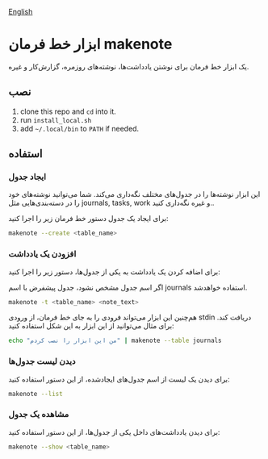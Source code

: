 [English](./README.md)

# ابزار خط فرمان makenote

یک ابزار خط فرمان برای نوشتن یادداشت‌ها، نوشته‌های روزمره، گزارش‌کار و غیره.

## نصب

1. clone this repo and `cd` into it.
2. run `install_local.sh`
3. add `~/.local/bin` to `PATH` if needed.

<!-- 
### پیش از نصب

پیش از نصب مطمئن باشید نیازمندی‌های برنامه نصب شده‌است.  
این برنامه از sqlite3 استقاده می‌کند. برای نصب آن در سیستم‌های دبیانی از این دستور استفاده کنید:



```bash
apt install sqlite3
```

### نصب

ابتدا این مخزن را کلون کنید:


```bash
git clone 'https://github.com/ekm507/makenote.git'
```

سپس فایل `install.sh` را با دسترسی روت اجرا کنید:

```bash
./install.sh
``` -->

## استفاده

### ایجاد جدول

این ابزار نوشته‌ها را در جدول‌های مختلف نگه‌داری می‌کند. شما می‌توانید نوشته‌های خود را در دسته‌بندی‌هایی مثل journals, tasks, work و غیره نگه‌داری کنید..

برای ایجاد یک جدول دستور خط فرمان زیر را اجرا کنید:



```bash
makenote --create <table_name>
```

### افزودن یک یادداشت

برای اضافه کردن یک یادداشت به یکی از جدول‌ها، دستور زیر را اجرا کنید:

اگر اسم جدول مشخص نشود، جدول پیشفرض با اسم journals استفاده خواهدشد.


```bash
makenote -t <table_name> <note_text>
```

هم‌چنین این ابزار می‌تواند فرودی را به جای خط فرمان، از ورودی stdin دریافت کند. برای مثال می‌توانید از این ابزار به این شکل استفاده کنید:


```bash
echo "من این ابزار را نصب کردم" | makenote --table journals
```


### دیدن لیست جدول‌ها

برای دیدن یک لیست از اسم جدول‌های ایجادشده، از این دستور استفاده کنید:


```bash
makenote --list
```

### مشاهده یک جدول

برای دیدن یادداشت‌های داخل یکی از جدول‌ها، از این دستور استفاده کنید:


```bash
makenote --show <table_name>
```


